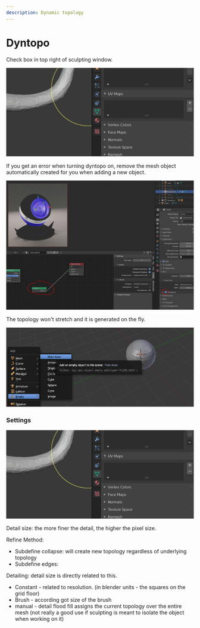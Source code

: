 ```yaml
---
description: Dynamic topology
---
```


# Dyntopo

Check box in top right of sculpting window.

![](../../.gitbook/assets/image%20%2832%29.png)

If you get an error when turning dyntopo on, remove the mesh object automatically created for you when adding a new object.

![](../../.gitbook/assets/image%20%2844%29.png)

The topology won't stretch and it is generated on the fly.

![](../../.gitbook/assets/image%20%2814%29.png)

### Settings

![](../../.gitbook/assets/image%20%2833%29.png)

Detail size: the more finer the detail, the higher the pixel size.

Refine Method:

* Subdefine collapse: will create new topology regardless of underlying topology
* Subdefine edges: 

Detailing: detail size is directly related to this.

* Constant - related to resolution. \(in blender units - the squares on the grid floor\)
* Brush - according got size of the brush
* manual - detail flood fill assigns the current topology over the entire mesh \(not really a good use if sculpting is meant to isolate the object when working on it\)

